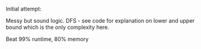 Initial attempt:

Messy but sound logic. DFS - see code for explanation on lower and upper bound which is the only complexity here.

Beat 99% runtime, 80% memory